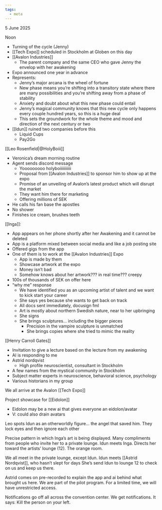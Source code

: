 ```yaml
---
tags:
  - meta
---
```

5 June 2025

Noon
- Turning of the cycle (Jenny)
- [[Tech Expo]] scheduled in Stockholm at Globen on this day
- [[Avalon Industries]]
	- The parent company and the same CEO who gave Jenny the envelop with her awakening
- Expo announced one year in advance
- Represents:
	- Jenny’s major arcana is the wheel of fortune
	- New phase means you’re shifting into a transitory state where there are many possibilities and you’re shifting away from a phase of stability
	- Anxiety and doubt about what this new phase could entail
	- Jenny’s magical community knows that this new cycle only happens every couple hundred years, so this is a huge deal
	- This sets the groundwork for the whole theme and mood and direction of the next century or two
- [[Idun]] ruined two companies before this
	- Liquid Cups
	- Pay2Go

[[Leo Rosenfield|@HolyBoiii]]
- Veronica’s dream morning routine
- Agent sends discord message
	- Yooooooooo holyboiiiiiiiiiii
	- Proposal from [[Avalon Industries]] to sponsor him to show up at the expo
	- Promise of an unveiling of Avalon’s latest product which will disrupt the market
	- They want him there for marketing
	- Offering millions of SEK 
- He calls his fan base the apostles
- No shower
- Finishes ice cream, brushes teeth

[[Inga]]:
- App appears on her phone shortly after her Awakening and it cannot be deleted
- App is a platform mixed between social media and like a job posting site
- Offered gigs from the app 
- One of them is to work at the [[Avalon Industries]] Expo
	- App is made by them
	- Showcase artwork at the expo
	- Money isn’t bad
	- Somehow knows about her artwork??? in real time??? creepy
- 100s of thousands of SEK on offer here
- “why me” response
	- We have identified you as an upcoming artist of talent and we want to kick start your career
	- She says yes because she wants to get back on track
	- All docs sent immediately, docusign fml
	- Art is mostly about northern Swedish nature, near to her upbringing
	- She signs
	- She brings sculptures… including the bigger pieces 
		- Precision in the vampire sculpture is unmatched
		- She brings copies where she tried to mimic the reality

[[Henry Carroll Gates]]
- Invitation to give a lecture based on the lecture from my awakening
- AI is responding to me 
- Astrid nordqvist
	- High profile neuroscientist, consultant in Stockholm
- A few names from the mystical community in Stockholm
- Subject matter experts in neuroscience, behavioral science, psychology
- Various historians in my group

We all arrive at the Avalon [[Tech Expo]]

Project showcase for [[Eidolon]]
- Eidolon may be a new ai that gives everyone an eidolon/avatar
- V: could also drain avatars

Leo spots Idun as an otherworldly figure… the angel that saved him.
They lock eyes and then ignore each other

Precise pattern in which Inga’s art is being displayed. Many compliments from people who invite her to a private lounge.
Idun meets Inga. Directs her toward the artists’ lounge (12). The orange room.

We all meet in the private lounge, except Idun.
Idun meets [[Astrid Nordqvist]], who hasn’t slept for days
She’s send Idun to lounge 12 to check on us and keep us there.

Astrid comes on pre-recorded to explain the app and ai behind what brought us here. We are part of the pilot program. For a limited time, we will have unrestricted access. 

Notifications go off all across the convention center. We get notifications. 
It says: Kill the person on your left.
